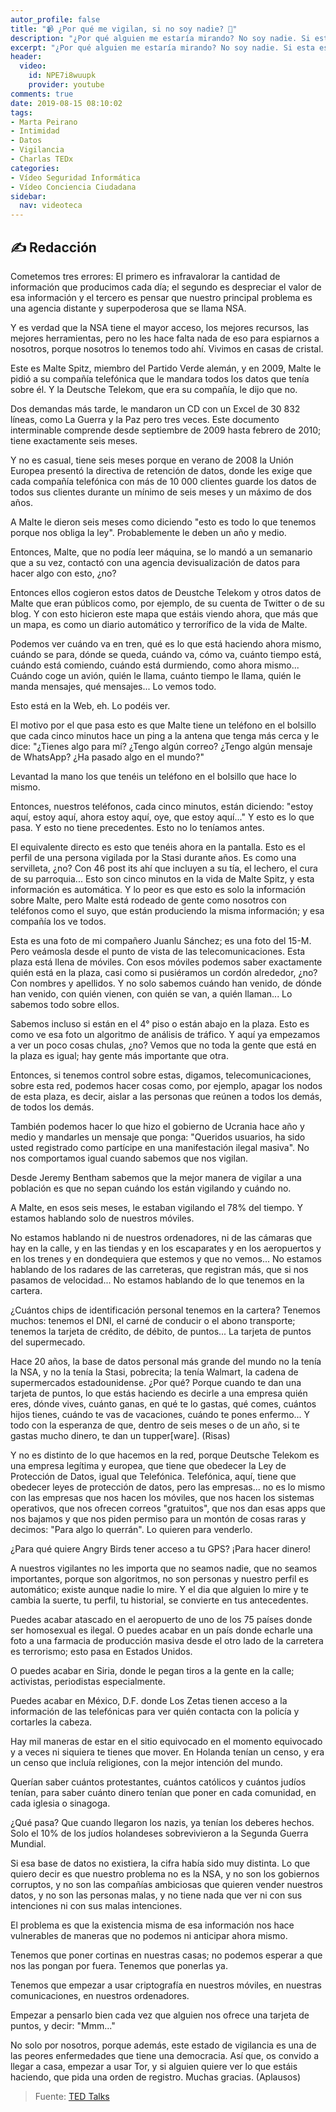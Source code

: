 ```yaml
---
autor_profile: false
title: "📹 ¿Por qué me vigilan, si no soy nadie? 🔐"
description: "¿Por qué alguien me estaría mirando? No soy nadie. Si esta es su contribución a las conversaciones sobre vigilancia masiva, la periodista tecnológica Marta Peirano.."
excerpt: "¿Por qué alguien me estaría mirando? No soy nadie. Si esta es su contribución a las conversaciones sobre vigilancia masiva, la periodista tecnológica Marta Peirano.."
header:
  video:
    id: NPE7i8wuupk
    provider: youtube
comments: true
date: 2019-08-15 08:10:02
tags:
- Marta Peirano
- Intimidad
- Datos
- Vigilancia
- Charlas TEDx
categories:
- Vídeo Seguridad Informática
- Vídeo Conciencia Ciudadana
sidebar:
  nav: videoteca
---
```


## ✍ Redacción

Cometemos tres errores: El primero es infravalorar la cantidad de información que producimos cada día; el segundo es despreciar el valor de esa información y el tercero es pensar que nuestro principal problema es una agencia distante y superpoderosa que se llama NSA.

Y es verdad que la NSA tiene el mayor acceso, los mejores recursos, las mejores herramientas, pero no les hace falta nada de eso para espiarnos a nosotros, porque nosotros lo tenemos todo ahí. Vivimos en casas de cristal.

Este es Malte Spitz, miembro del Partido Verde alemán, y en 2009, Malte le pidió a su compañía telefónica que le mandara todos los datos que tenía sobre él. Y la Deutsche Telekom, que era su compañía, le dijo que no.

Dos demandas más tarde, le mandaron un CD con un Excel de 30 832 líneas, como La Guerra y la Paz pero tres veces. Este documento interminable comprende desde septiembre de 2009 hasta febrero de 2010; tiene exactamente seis meses.

Y no es casual, tiene seis meses porque en verano de 2008 la Unión Europea presentó la directiva de retención de datos, donde les exige que cada compañía telefónica con más de 10 000 clientes guarde los datos de todos sus clientes durante un mínimo de seis meses y un máximo de dos años.

A Malte le dieron seis meses como diciendo "esto es todo lo que tenemos porque nos obliga la ley". Probablemente le deben un año y medio.

Entonces, Malte, que no podía leer máquina, se lo mandó a un semanario que a su vez, contactó con una agencia devisualización de datos para hacer algo con esto, ¿no? 

Entonces ellos cogieron estos datos de Deustche Telekom y otros datos de Malte que eran públicos como, por ejemplo, de su cuenta de Twitter o de su blog. Y con esto hicieron este mapa que estáis viendo ahora, que más que un mapa, es como un diario automático y terrorífico de la vida de Malte.

Podemos ver cuándo va en tren,  qué es lo que está haciendo ahora mismo, cuándo se para, dónde se queda, cuándo va, cómo va, cuánto tiempo está, cuándo está comiendo, cuándo está durmiendo, como ahora mismo... Cuándo coge un avión, quién le llama, cuánto tiempo le llama, quién le manda mensajes, qué mensajes... Lo vemos todo.

Esto está en la Web, eh. Lo podéis ver.

El motivo por el que pasa esto es que Malte tiene un teléfono en el bolsillo que cada cinco minutos hace un ping a la antena que tenga más cerca y le dice: "¿Tienes algo para mí? ¿Tengo algún correo? ¿Tengo algún mensaje de WhatsApp? ¿Ha pasado algo en el mundo?"

Levantad la mano los que tenéis un teléfono en el bolsillo que hace lo mismo.

Entonces, nuestros teléfonos, cada cinco minutos, están diciendo: "estoy aquí, estoy aquí, ahora estoy aquí, oye, que estoy aquí..." Y esto es lo que pasa. Y esto no tiene precedentes. Esto no lo teníamos antes.

El equivalente directo es esto que tenéis ahora en la pantalla. Esto es el perfil de una persona vigilada por la Stasi durante años. Es como una servilleta, ¿no?
Con 46 post its ahí que incluyen a su tía, el lechero, el cura de su parroquia... Esto son cinco minutos en la vida de Malte Spitz, y esta información es automática. Y lo peor es que esto es solo la información sobre Malte, pero Malte está rodeado de gente como nosotros con teléfonos como el suyo, que están produciendo la misma información; y esa compañía los ve todos.

Esta es una foto de mi compañero Juanlu Sánchez; es una foto del 15-M. Pero veámosla desde el punto de vista de las telecomunicaciones. Esta plaza está llena de móviles. Con esos móviles podemos saber exactamente quién está en la plaza, casi como si pusiéramos un cordón alrededor, ¿no? Con nombres y apellidos. Y no solo sabemos cuándo han venido, de dónde han venido, con quién vienen, con quién se van, a quién llaman... Lo sabemos todo sobre ellos.

Sabemos incluso si están en el 4° piso o están abajo en la plaza. Esto es como ve esa foto un algoritmo de análisis de tráfico. Y aquí ya empezamos a ver un poco cosas chulas, ¿no? Vemos que no toda la gente que está en la plaza es igual; hay gente más importante que otra.

Entonces, si tenemos control sobre estas, digamos, telecomunicaciones, sobre esta red, podemos hacer cosas como, por ejemplo, apagar los nodos de esta plaza, es decir, aislar a las personas que reúnen a todos los demás, de todos los demás.

También podemos hacer lo que hizo el gobierno de Ucrania hace año y medio y mandarles un mensaje que ponga: "Queridos usuarios, ha sido usted registrado como partícipe en una manifestación ilegal masiva". No nos comportamos igual cuando sabemos que nos vigilan.

Desde Jeremy Bentham sabemos que la mejor manera de vigilar a una población es que no sepan cuándo los están vigilando y cuándo no.

A Malte, en esos seis meses, le estaban vigilando el 78% del tiempo. Y estamos hablando solo de nuestros móviles.

No estamos hablando ni de nuestros ordenadores, ni de las cámaras que hay en la calle, y en las tiendas y en los escaparates y en los aeropuertos y en los trenes y en dondequiera que estemos y que no vemos...
No estamos hablando de los radares de las carreteras, que registran más, que si nos pasamos de velocidad...
No estamos hablando de lo que tenemos en la cartera.

¿Cuántos chips de identificación personal tenemos en la cartera? Tenemos muchos: tenemos el DNI, el carné de conducir o el abono transporte; tenemos la tarjeta de crédito, de débito, de puntos... La tarjeta de puntos del supermecado.

Hace 20 años, la base de datos personal más grande del mundo no la tenía la NSA, y no la tenía la Stasi, pobrecita; la tenía Walmart, la cadena de supermercados estadounidense. ¿Por qué? Porque cuando te dan una tarjeta de puntos, lo que estás haciendo es decirle a una empresa quién eres, dónde vives, cuánto ganas, en qué te lo gastas, qué comes, cuántos hijos tienes, cuándo te vas de vacaciones, cuándo te pones enfermo... Y todo con la esperanza de que, dentro de seis meses o de un año, si te gastas mucho dinero, te dan un tupper[ware]. (Risas)

Y no es distinto de lo que hacemos en la red, porque Deutsche Telekom es una empresa legítima y europea, que tiene que obedecer la Ley de Protección de Datos, igual que Telefónica.
Telefónica, aquí, tiene que obedecer leyes de protección de datos, pero las empresas... no es lo mismo con las empresas que nos hacen los móviles, que nos hacen los sistemas operativos, que nos ofrecen correos "gratuitos", que nos dan esas apps que nos bajamos y que nos piden permiso para un montón de cosas raras y decimos: "Para algo lo querrán". Lo quieren para venderlo.

¿Para qué quiere Angry Birds tener acceso a tu GPS? ¡Para hacer dinero!

A nuestros vigilantes no les importa que no seamos nadie, que no seamos importantes, porque son algoritmos, no son personas y nuestro perfil es automático; existe aunque nadie lo mire. Y el dia que alguien lo mire y te cambia la suerte, tu perfil, tu historial, se convierte en tus antecedentes.

Puedes acabar atascado en el aeropuerto de uno de los 75 países donde ser homosexual es ilegal. O puedes acabar en un país donde echarle una foto a una farmacia de producción masiva desde el otro lado de la carretera es terrorismo; esto pasa en Estados Unidos.


O puedes acabar en Siria, donde le pegan tiros a la gente en la calle; activistas, periodistas especialmente.

Puedes acabar en México, D.F. donde Los Zetas tienen acceso a la información de las telefónicas para ver quién contacta con la policía y cortarles la cabeza.

Hay mil maneras de estar en el sitio equivocado en el momento equivocado y a veces ni siquiera te tienes que mover. En Holanda tenían un censo, y era un censo que incluía religiones, con la mejor intención del mundo.

Querían saber cuántos protestantes, cuántos católicos y cuántos judíos tenían, para saber cuánto dinero tenían que poner en cada comunidad, en cada iglesia o sinagoga.

¿Qué pasa? Que cuando llegaron los nazis, ya tenían los deberes hechos. Solo el 10% de los judíos holandeses sobrevivieron a la Segunda Guerra Mundial.

Si esa base de datos no existiera, la cifra había sido muy distinta. Lo que quiero decir es que nuestro problema no es la NSA, y no son los gobiernos corruptos, y no son las compañías ambiciosas que quieren vender nuestros datos, y no son las personas malas, y no tiene nada que ver ni con sus intenciones ni con sus malas intenciones.

El problema es que la existencia misma de esa información nos hace vulnerables de maneras que no podemos ni anticipar ahora mismo.

Tenemos que poner cortinas en nuestras casas; no podemos esperar a que nos las pongan por fuera. Tenemos que ponerlas ya.

Tenemos que empezar a usar criptografía en nuestros móviles, en nuestras comunicaciones, en nuestros ordenadores.

Empezar a pensarlo bien cada vez  que alguien nos ofrece una tarjeta de puntos, y decir: "Mmm..."

No solo por nosotros, porque además, este estado de vigilancia es una de las peores enfermedades que tiene una democracia. Así que, os convido a llegar a casa, empezar a usar Tor, y si alguien quiere ver lo que estáis haciendo, que pida una orden de registro. Muchas gracias. (Aplausos)

> Fuente: [TED Talks](https://www.ted.com/talks/marta_peirano_the_surveillance_device_you_carry_around_all_day)

